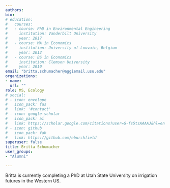 ```yaml
---
authors:
bio:  
# education:
#   courses:
#   - course: PhD in Environmental Engineering
#     institution: Vanderbilt University
#     year: 2017
#   - course: MA in Economics
#     institution: University of Louvain, Belgium
#     year: 2012
#   - course: BS in Economics 
#     institution: Clemson University
#     year: 2010
email: "britta.schumacher@aggiemail.usu.edu"
organizations:
- name: 
  url: ""
role: MS, Ecology
# social:
# - icon: envelope
#   icon_pack: fas
#   link: '#contact'
# - icon: google-scholar
#   icon_pack: ai
#   link: https://scholar.google.com/citations?user=G-fs5tsAAAAJ&hl=en
# - icon: github
#   icon_pack: fab
#   link: https://github.com/eburchfield
superuser: false
title: Britta Schumacher
user_groups:
- "Alumni"

---
```


Britta is currently completing a PhD at Utah State University on irrigation futures in the Western US.